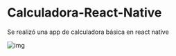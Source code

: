 # Calculadora-React-Native
Se realizó una app de calculadora básica en react native

![img](https://user-images.githubusercontent.com/10177291/120576004-ad763900-c3e7-11eb-9800-d8a7cd35730f.jpg)
